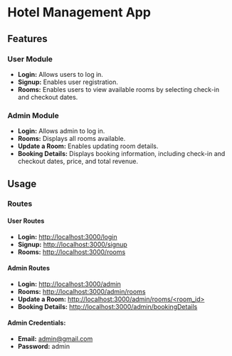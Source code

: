 # Hotel Management App


## Features

### User Module

- **Login:** Allows users to log in.
- **Signup:** Enables user registration.
- **Rooms:** Enables users to view available rooms by selecting check-in and checkout dates.

### Admin Module

- **Login:** Allows admin to log in.
- **Rooms:** Displays all rooms available.
- **Update a Room:** Enables updating room details.
- **Booking Details:** Displays booking information, including check-in and checkout dates, price, and total revenue.

## Usage

### Routes

#### User Routes

- **Login:** [http://localhost:3000/login](http://localhost:3000/login)
- **Signup:** [http://localhost:3000/signup](http://localhost:3000/signup)
- **Rooms:** [http://localhost:3000/rooms](http://localhost:3000/rooms)

#### Admin Routes

- **Login:** [http://localhost:3000/admin](http://localhost:3000/admin)
- **Rooms:** [http://localhost:3000/admin/rooms](http://localhost:3000/admin/rooms)
- **Update a Room:** [http://localhost:3000/admin/rooms/<room_id>](http://localhost:3000/admin/rooms/<room_id>)
- **Booking Details:** [http://localhost:3000/admin/bookingDetails](http://localhost:3000/admin/bookingDetails)

#### Admin Credentials:

- **Email:** admin@gmail.com
- **Password:** admin

